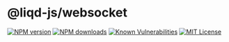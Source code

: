 # @liqd-js/websocket

[![NPM version](https://img.shields.io/npm/v/@liqd-js/websocket.svg)](https://img.shields.io/npm/v/@liqd-js/websocket.svg)
[![NPM downloads](https://img.shields.io/npm/dm/@liqd-js/websocket.svg)](https://img.shields.io/npm/dm/@liqd-js/websocket.svg)
[![Known Vulnerabilities](https://snyk.io/test/github/liqd-js/websocket/badge.svg?targetFile=package.json)](https://snyk.io/test/github/liqd-js/websocket/badge.svg?targetFile=package.json)
[![MIT License](https://img.shields.io/badge/license-MIT-blue.svg)](LICENSE)